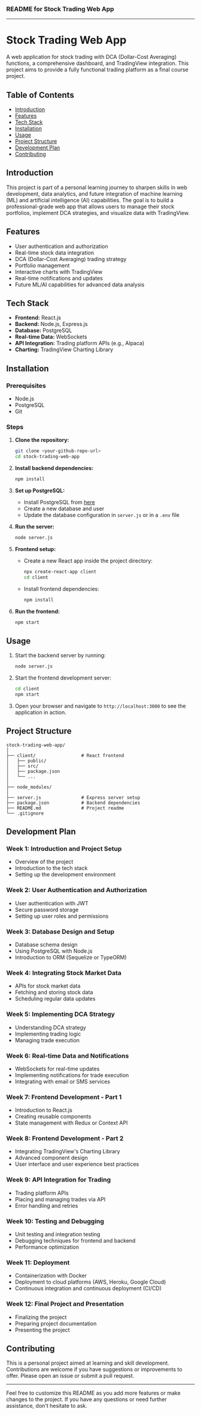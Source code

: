 ### README for Stock Trading Web App

---

# Stock Trading Web App

A web application for stock trading with DCA (Dollar-Cost Averaging) functions, a comprehensive dashboard, and TradingView integration. This project aims to provide a fully functional trading platform as a final course project.

## Table of Contents

- [Introduction](#introduction)
- [Features](#features)
- [Tech Stack](#tech-stack)
- [Installation](#installation)
- [Usage](#usage)
- [Project Structure](#project-structure)
- [Development Plan](#development-plan)
- [Contributing](#contributing)

## Introduction

This project is part of a personal learning journey to sharpen skills in web development, data analytics, and future integration of machine learning (ML) and artificial intelligence (AI) capabilities. The goal is to build a professional-grade web app that allows users to manage their stock portfolios, implement DCA strategies, and visualize data with TradingView.

## Features

- User authentication and authorization
- Real-time stock data integration
- DCA (Dollar-Cost Averaging) trading strategy
- Portfolio management
- Interactive charts with TradingView
- Real-time notifications and updates
- Future ML/AI capabilities for advanced data analysis

## Tech Stack

- **Frontend:** React.js
- **Backend:** Node.js, Express.js
- **Database:** PostgreSQL
- **Real-time Data:** WebSockets
- **API Integration:** Trading platform APIs (e.g., Alpaca)
- **Charting:** TradingView Charting Library

## Installation

### Prerequisites

- Node.js
- PostgreSQL
- Git

### Steps

1. **Clone the repository:**

   ```bash
   git clone <your-github-repo-url>
   cd stock-trading-web-app
   ```

2. **Install backend dependencies:**

   ```bash
   npm install
   ```

3. **Set up PostgreSQL:**

   - Install PostgreSQL from [here](https://www.postgresql.org/download/)
   - Create a new database and user
   - Update the database configuration in `server.js` or in a `.env` file

4. **Run the server:**

   ```bash
   node server.js
   ```

5. **Frontend setup:**

   - Create a new React app inside the project directory:

     ```bash
     npx create-react-app client
     cd client
     ```

   - Install frontend dependencies:

     ```bash
     npm install
     ```

6. **Run the frontend:**

   ```bash
   npm start
   ```

## Usage

1. Start the backend server by running:

   ```bash
   node server.js
   ```

2. Start the frontend development server:

   ```bash
   cd client
   npm start
   ```

3. Open your browser and navigate to `http://localhost:3000` to see the application in action.

## Project Structure

```
stock-trading-web-app/
│
├── client/                 # React frontend
│   ├── public/
│   ├── src/
│   ├── package.json
│   └── ...
│
├── node_modules/
│
├── server.js               # Express server setup
├── package.json            # Backend dependencies
├── README.md               # Project readme
└── .gitignore
```

## Development Plan

### Week 1: Introduction and Project Setup
- Overview of the project
- Introduction to the tech stack
- Setting up the development environment

### Week 2: User Authentication and Authorization
- User authentication with JWT
- Secure password storage
- Setting up user roles and permissions

### Week 3: Database Design and Setup
- Database schema design
- Using PostgreSQL with Node.js
- Introduction to ORM (Sequelize or TypeORM)

### Week 4: Integrating Stock Market Data
- APIs for stock market data
- Fetching and storing stock data
- Scheduling regular data updates

### Week 5: Implementing DCA Strategy
- Understanding DCA strategy
- Implementing trading logic
- Managing trade execution

### Week 6: Real-time Data and Notifications
- WebSockets for real-time updates
- Implementing notifications for trade execution
- Integrating with email or SMS services

### Week 7: Frontend Development - Part 1
- Introduction to React.js
- Creating reusable components
- State management with Redux or Context API

### Week 8: Frontend Development - Part 2
- Integrating TradingView's Charting Library
- Advanced component design
- User interface and user experience best practices

### Week 9: API Integration for Trading
- Trading platform APIs
- Placing and managing trades via API
- Error handling and retries

### Week 10: Testing and Debugging
- Unit testing and integration testing
- Debugging techniques for frontend and backend
- Performance optimization

### Week 11: Deployment
- Containerization with Docker
- Deployment to cloud platforms (AWS, Heroku, Google Cloud)
- Continuous integration and continuous deployment (CI/CD)

### Week 12: Final Project and Presentation
- Finalizing the project
- Preparing project documentation
- Presenting the project

## Contributing

This is a personal project aimed at learning and skill development. Contributions are welcome if you have suggestions or improvements to offer. Please open an issue or submit a pull request.

---

Feel free to customize this README as you add more features or make changes to the project. If you have any questions or need further assistance, don't hesitate to ask.
